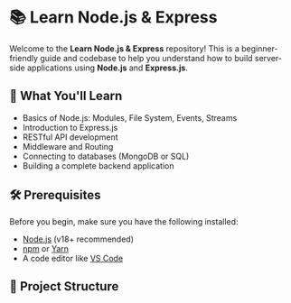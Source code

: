 # 📚 Learn Node.js & Express

Welcome to the **Learn Node.js & Express** repository! This is a beginner-friendly guide and codebase to help you understand how to build server-side applications using **Node.js** and **Express.js**.

## 🚀 What You'll Learn

- Basics of Node.js: Modules, File System, Events, Streams
- Introduction to Express.js
- RESTful API development
- Middleware and Routing
- Connecting to databases (MongoDB or SQL)
- Building a complete backend application

## 🛠 Prerequisites

Before you begin, make sure you have the following installed:

- [Node.js](https://nodejs.org/) (v18+ recommended)
- [npm](https://www.npmjs.com/) or [Yarn](https://yarnpkg.com/)
- A code editor like [VS Code](https://code.visualstudio.com/)

## 📁 Project Structure

